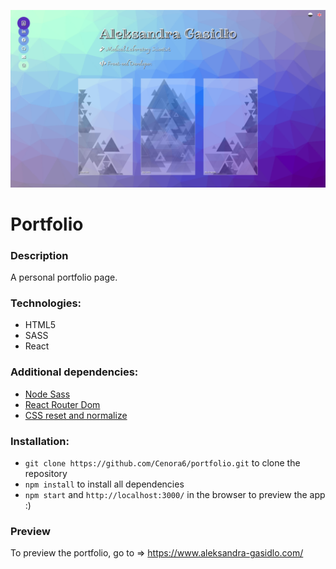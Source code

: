 ![](src/assets/preview/preview.png)

# Portfolio

### Description
A personal portfolio page.
 
### Technologies:
- HTML5
- SASS
- React

### Additional dependencies: 
- [Node Sass](https://www.npmjs.com/package/node-sass/)
- [React Router Dom](https://www.npmjs.com/package/react-router-dom/)
- [CSS reset and normalize](https://www.npmjs.com/package/css-reset-and-normalize)

### Installation:

-  ```git clone https://github.com/Cenora6/portfolio.git``` to clone the repository
- ```npm install``` to install all dependencies
- ```npm start``` and ```http://localhost:3000/``` in the browser to preview the app :)

### Preview
To preview the portfolio, go to ⇒ https://www.aleksandra-gasidlo.com/
